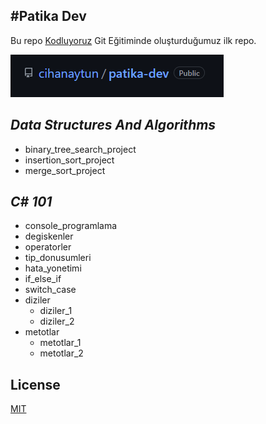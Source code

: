 #Patika Dev
---
Bu repo [Kodluyoruz](https://www.kodluyoruz.org) Git Eğitiminde oluşturduğumuz ilk repo. 

![image](img/image.png)

## _Data Structures And Algorithms_
- binary_tree_search_project
- insertion_sort_project
- merge_sort_project


## *C# 101*
- console_programlama
- degiskenler
- operatorler
- tip_donusumleri
- hata_yonetimi
- if_else_if
- switch_case
- diziler
  * diziler_1
  * diziler_2
- metotlar
  * metotlar_1
  * metotlar_2

  




## License
[MIT](https://choosealicense.com/licenses/mit/)
